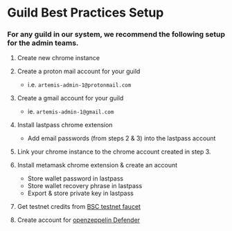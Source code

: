# Guild Best Practices Setup

### For any guild in our system, we recommend the following setup for the admin teams.

1. Create new chrome instance

2. Create a proton mail account for your guild

   - i.e. `artemis-admin-1@protonmail.com`

3. Create a gmail account for your guild

   - ie. `artemis-admin-1@gmail.com`

4. Install lastpass chrome extension

   - Add email passwords (from steps 2 & 3) into the lastpass account

5. Link your chrome instance to the chrome account created in step 3.

6. Install metamask chrome extension & create an account

   - Store wallet password in lastpass
   - Store wallet recovery phrase in lastpass
   - Export & store private key in lastpass

7. Get testnet credits from [BSC testnet faucet](https://testnet.binance.org/faucet-smart)

8. Create account for [openzeppelin Defender](https://Defender.openzeppelin.com/)
